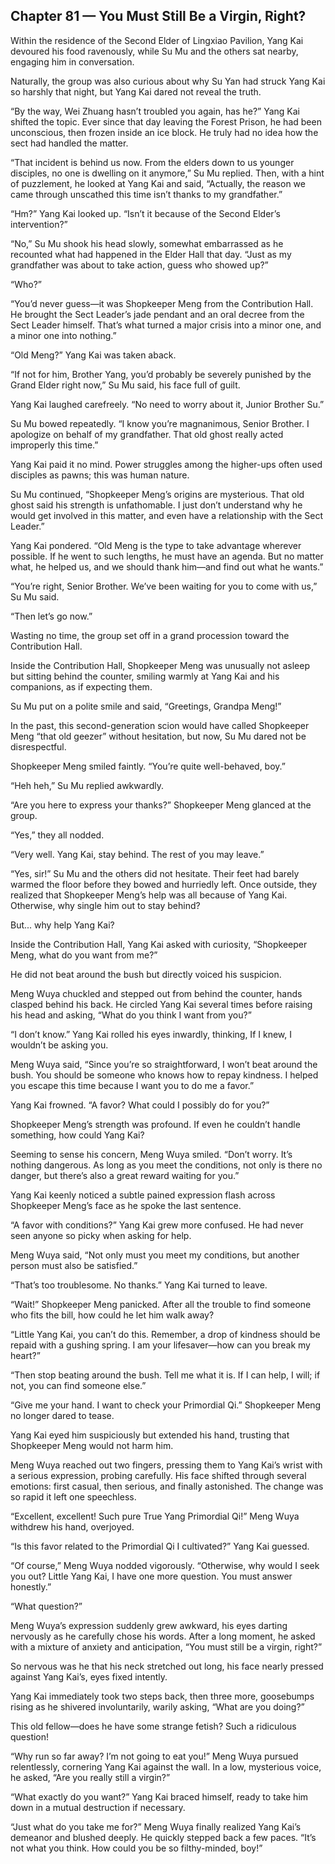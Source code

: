 ## Chapter 81 — You Must Still Be a Virgin, Right?

Within the residence of the Second Elder of Lingxiao Pavilion, Yang Kai devoured his food ravenously, while Su Mu and the others sat nearby, engaging him in conversation.

Naturally, the group was also curious about why Su Yan had struck Yang Kai so harshly that night, but Yang Kai dared not reveal the truth.

“By the way, Wei Zhuang hasn’t troubled you again, has he?” Yang Kai shifted the topic. Ever since that day leaving the Forest Prison, he had been unconscious, then frozen inside an ice block. He truly had no idea how the sect had handled the matter.

“That incident is behind us now. From the elders down to us younger disciples, no one is dwelling on it anymore,” Su Mu replied. Then, with a hint of puzzlement, he looked at Yang Kai and said, “Actually, the reason we came through unscathed this time isn’t thanks to my grandfather.”

“Hm?” Yang Kai looked up. “Isn’t it because of the Second Elder’s intervention?”

“No,” Su Mu shook his head slowly, somewhat embarrassed as he recounted what had happened in the Elder Hall that day. “Just as my grandfather was about to take action, guess who showed up?”

“Who?”

“You’d never guess—it was Shopkeeper Meng from the Contribution Hall. He brought the Sect Leader’s jade pendant and an oral decree from the Sect Leader himself. That’s what turned a major crisis into a minor one, and a minor one into nothing.”

“Old Meng?” Yang Kai was taken aback.

“If not for him, Brother Yang, you’d probably be severely punished by the Grand Elder right now,” Su Mu said, his face full of guilt.

Yang Kai laughed carefreely. “No need to worry about it, Junior Brother Su.”

Su Mu bowed repeatedly. “I know you’re magnanimous, Senior Brother. I apologize on behalf of my grandfather. That old ghost really acted improperly this time.”

Yang Kai paid it no mind. Power struggles among the higher-ups often used disciples as pawns; this was human nature.

Su Mu continued, “Shopkeeper Meng’s origins are mysterious. That old ghost said his strength is unfathomable. I just don’t understand why he would get involved in this matter, and even have a relationship with the Sect Leader.”

Yang Kai pondered. “Old Meng is the type to take advantage wherever possible. If he went to such lengths, he must have an agenda. But no matter what, he helped us, and we should thank him—and find out what he wants.”

“You’re right, Senior Brother. We’ve been waiting for you to come with us,” Su Mu said.

“Then let’s go now.”

Wasting no time, the group set off in a grand procession toward the Contribution Hall.

Inside the Contribution Hall, Shopkeeper Meng was unusually not asleep but sitting behind the counter, smiling warmly at Yang Kai and his companions, as if expecting them.

Su Mu put on a polite smile and said, “Greetings, Grandpa Meng!”

In the past, this second-generation scion would have called Shopkeeper Meng “that old geezer” without hesitation, but now, Su Mu dared not be disrespectful.

Shopkeeper Meng smiled faintly. “You’re quite well-behaved, boy.”

“Heh heh,” Su Mu replied awkwardly.

“Are you here to express your thanks?” Shopkeeper Meng glanced at the group.

“Yes,” they all nodded.

“Very well. Yang Kai, stay behind. The rest of you may leave.”

“Yes, sir!” Su Mu and the others did not hesitate. Their feet had barely warmed the floor before they bowed and hurriedly left. Once outside, they realized that Shopkeeper Meng’s help was all because of Yang Kai. Otherwise, why single him out to stay behind?

But... why help Yang Kai?

Inside the Contribution Hall, Yang Kai asked with curiosity, “Shopkeeper Meng, what do you want from me?”

He did not beat around the bush but directly voiced his suspicion.

Meng Wuya chuckled and stepped out from behind the counter, hands clasped behind his back. He circled Yang Kai several times before raising his head and asking, “What do you think I want from you?”

“I don’t know.” Yang Kai rolled his eyes inwardly, thinking, If I knew, I wouldn’t be asking you.

Meng Wuya said, “Since you’re so straightforward, I won’t beat around the bush. You should be someone who knows how to repay kindness. I helped you escape this time because I want you to do me a favor.”

Yang Kai frowned. “A favor? What could I possibly do for you?”

Shopkeeper Meng’s strength was profound. If even he couldn’t handle something, how could Yang Kai?

Seeming to sense his concern, Meng Wuya smiled. “Don’t worry. It’s nothing dangerous. As long as you meet the conditions, not only is there no danger, but there’s also a great reward waiting for you.”

Yang Kai keenly noticed a subtle pained expression flash across Shopkeeper Meng’s face as he spoke the last sentence.

“A favor with conditions?” Yang Kai grew more confused. He had never seen anyone so picky when asking for help.

Meng Wuya said, “Not only must you meet my conditions, but another person must also be satisfied.”

“That’s too troublesome. No thanks.” Yang Kai turned to leave.

“Wait!” Shopkeeper Meng panicked. After all the trouble to find someone who fits the bill, how could he let him walk away?

“Little Yang Kai, you can’t do this. Remember, a drop of kindness should be repaid with a gushing spring. I am your lifesaver—how can you break my heart?”

“Then stop beating around the bush. Tell me what it is. If I can help, I will; if not, you can find someone else.”

“Give me your hand. I want to check your Primordial Qi.” Shopkeeper Meng no longer dared to tease.

Yang Kai eyed him suspiciously but extended his hand, trusting that Shopkeeper Meng would not harm him.

Meng Wuya reached out two fingers, pressing them to Yang Kai’s wrist with a serious expression, probing carefully. His face shifted through several emotions: first casual, then serious, and finally astonished. The change was so rapid it left one speechless.

“Excellent, excellent! Such pure True Yang Primordial Qi!” Meng Wuya withdrew his hand, overjoyed.

“Is this favor related to the Primordial Qi I cultivated?” Yang Kai guessed.

“Of course,” Meng Wuya nodded vigorously. “Otherwise, why would I seek you out? Little Yang Kai, I have one more question. You must answer honestly.”

“What question?”

Meng Wuya’s expression suddenly grew awkward, his eyes darting nervously as he carefully chose his words. After a long moment, he asked with a mixture of anxiety and anticipation, “You must still be a virgin, right?”

So nervous was he that his neck stretched out long, his face nearly pressed against Yang Kai’s, eyes fixed intently.

Yang Kai immediately took two steps back, then three more, goosebumps rising as he shivered involuntarily, warily asking, “What are you doing?”

This old fellow—does he have some strange fetish? Such a ridiculous question!

“Why run so far away? I’m not going to eat you!” Meng Wuya pursued relentlessly, cornering Yang Kai against the wall. In a low, mysterious voice, he asked, “Are you really still a virgin?”

“What exactly do you want?” Yang Kai braced himself, ready to take him down in a mutual destruction if necessary.

“Just what do you take me for?” Meng Wuya finally realized Yang Kai’s demeanor and blushed deeply. He quickly stepped back a few paces. “It’s not what you think. How could you be so filthy-minded, boy!”